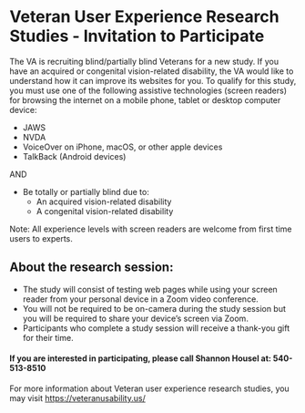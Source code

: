 # Veteran User Experience Research Studies - Invitation to Participate 


The VA is recruiting blind/partially blind Veterans for a new study. If you have an acquired or congenital vision-related disability, the VA would like to understand how it can improve its websites for you. To qualify for this study, you must use one of the following assistive technologies (screen readers) for browsing the internet on a mobile phone, tablet or desktop computer device:

 - JAWS
 - NVDA
 - VoiceOver on iPhone, macOS, or other apple devices
 - TalkBack (Android devices)

AND

- Be totally or partially blind due to:
   - An acquired vision-related disability
   - A congenital vision-related disability

Note: All experience levels with screen readers are welcome from first time users to experts.

## About the research session:

- The study will consist of testing web pages while using your screen reader from your personal device in a Zoom video conference.
- You will not be required to be on-camera during the study session but you will be required  to share your device’s screen via Zoom.  
- Participants who complete a study session will receive a thank-you gift for their time. 

#### If you are interested in participating, please call Shannon Housel at: 540-513-8510

For more information about Veteran user experience research studies, you may visit https://veteranusability.us/
